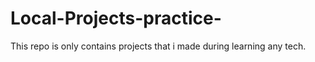 # Local-Projects-practice-
This repo is only contains projects that i made during learning any tech.
